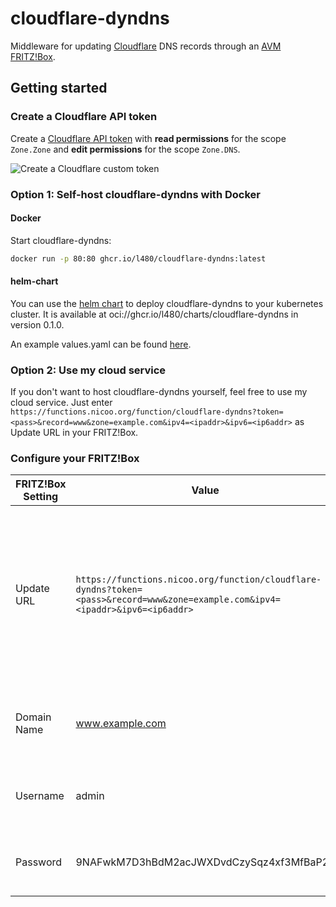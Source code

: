 # cloudflare-dyndns

Middleware for updating [Cloudflare](https://www.cloudflare.com/) DNS records through an [AVM FRITZ!Box](https://en.avm.de/products/fritzbox/).

## Getting started

### Create a Cloudflare API token

Create a [Cloudflare API token](https://dash.cloudflare.com/profile/api-tokens) with **read permissions** for the scope `Zone.Zone` and **edit permissions** for the scope `Zone.DNS`.

![Create a Cloudflare custom token](./images/create-cloudflare-token.png "Create a Cloudflare custom token")

### Option 1: Self-host cloudflare-dyndns with Docker

#### Docker

Start cloudflare-dyndns:

```bash
docker run -p 80:80 ghcr.io/l480/cloudflare-dyndns:latest
```

#### helm-chart

You can use the [helm chart](./helm-chart) to deploy cloudflare-dyndns to your
kubernetes cluster. It is available at oci://ghcr.io/l480/charts/cloudflare-dyndns in version 0.1.0.

An example values.yaml can be found [here](./helm-chart/values.yaml).

### Option 2: Use my cloud service

If you don't want to host cloudflare-dyndns yourself, feel free to use my cloud service. Just enter `https://functions.nicoo.org/function/cloudflare-dyndns?token=<pass>&record=www&zone=example.com&ipv4=<ipaddr>&ipv6=<ip6addr>` as Update URL in your FRITZ!Box.

### Configure your FRITZ!Box

| FRITZ!Box Setting | Value                                                                                                   | Description                                                                                                                          |
| ----------------- | ------------------------------------------------------------------------------------------------------- | ------------------------------------------------------------------------------------------------------------------------------------ |
| Update URL        | `https://functions.nicoo.org/function/cloudflare-dyndns?token=<pass>&record=www&zone=example.com&ipv4=<ipaddr>&ipv6=<ip6addr>` | Replace the URL parameter `record` and `zone` with your domain name. If required you can omit either the ipv4 or ipv6 URL parameter. |
| Domain Name       | www.example.com                                                                                         | The FQDN from the URL parameter `record` and `zone`.                                                                                 |
| Username          | admin                                                                                                   | You can choose whatever value you want.                                                                                              |
| Password          | 9NAFwkM7D3hBdM2acJWXDvdCzySqz4xf3MfBaP2b                                                                | The API token you’ve created earlier.                                                                                                |
